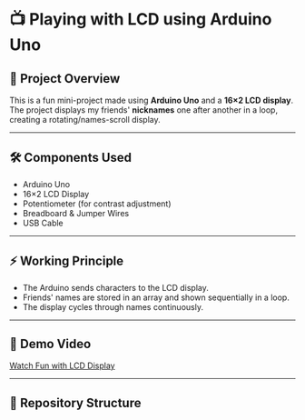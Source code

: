 # 📺 Playing with LCD using Arduino Uno  

## 📌 Project Overview  
This is a fun mini-project made using **Arduino Uno** and a **16×2 LCD display**.  
The project displays my friends' **nicknames** one after another in a loop, creating a rotating/names-scroll display.  

---

## 🛠️ Components Used  
- Arduino Uno  
- 16×2 LCD Display  
- Potentiometer (for contrast adjustment)  
- Breadboard & Jumper Wires  
- USB Cable  

---

## ⚡ Working Principle  
- The Arduino sends characters to the LCD display.  
- Friends' names are stored in an array and shown sequentially in a loop.  
- The display cycles through names continuously.

---

## 🎥 Demo Video  
[Watch Fun with LCD Display](https://youtu.be/ab9aYF5IC2Y)  

---

## 📂 Repository Structure  

